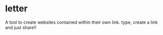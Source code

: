 # letter
A tool to create websites contained within their own link. type, create a link and just share!!
